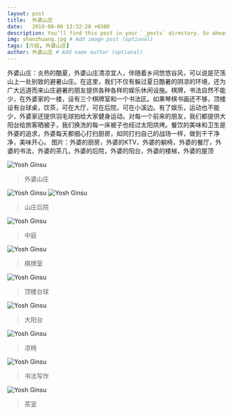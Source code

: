 ```yaml
---
layout: post
title:  外婆山庄
date:   2019-08-06 13:32:20 +0300
description: You’ll find this post in your `_posts` directory. Go ahead and edit it and re-build the site to see your changes. # Add post description (optional)
img: shanzhuang.jpg # Add image post (optional)
tags: [介绍, 外婆山庄]
author: 外婆山庄 # Add name author (optional)
---
```

外婆山庄：炎热的酷夏，外婆山庄清凉宜人，伴随着乡间悠悠谷风，可以说是茫荡山上一处别致的避暑山庄。在这里，我们不仅有躲过夏日酷暑的阴凉的环境，还为广大远道而来山庄避暑的朋友提供各种各样的娱乐休闲设施。棋牌，书法自然不能少，在外婆家的一楼，设有三个棋牌室和一个书法区。如果琴棋书画还不够，顶楼设有台球桌，饮茶，可在大厅，可在后院，可在小溪边。有了娱乐，运动也不能少，外婆家还提供羽毛球拍给大家健身运动。对每一个前来的朋友，我们都提供大阳台给旅客晒被子，我们换洗的每一床被子也经过太阳烘烤。餐饮的美味和卫生是外婆的追求，外婆每天都细心打扫厨房，如同打扫自己的战场一样，做到干干净净，美味开心。
图片：外婆的厨房，外婆的KTV，外婆的躺椅，外婆的餐厅，外婆的书法，外婆的茶几，外婆的后院，外婆的阳台，外婆的楼梯，外婆的屋顶

![Yosh Ginsu]({{site.baseurl}}/assets/img/shanzhuang.jpg)
>外婆山庄

![Yosh Ginsu]({{site.baseurl}}/assets/img/shanzhuang1.jpg)
![Yosh Ginsu]({{site.baseurl}}/assets/img/shanzhuang2.jpg)
>山庄后院

![Yosh Ginsu]({{site.baseurl}}/assets/img/shanzhuang4.jpg)
>中庭

![Yosh Ginsu]({{site.baseurl}}/assets/img/playroom.jpg)
>棋牌室

![Yosh Ginsu]({{site.baseurl}}/assets/img/roof1.jpg)
>顶楼台球

![Yosh Ginsu]({{site.baseurl}}/assets/img/roof2.jpg)
>大阳台

![Yosh Ginsu]({{site.baseurl}}/assets/img/around7.jpg)
>凉椅

![Yosh Ginsu]({{site.baseurl}}/assets/img/writingroom.jpg)
>书法写作

![Yosh Ginsu]({{site.baseurl}}/assets/img/tearoom.jpg)
>茶室
